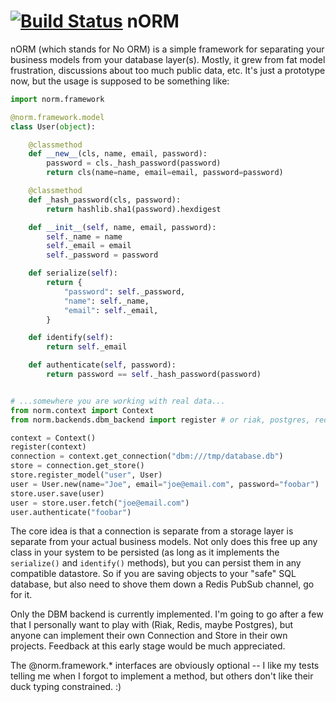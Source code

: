 [![Build Status](https://travis-ci.org/joshmarshall/norm.png?branch=master)](https://travis-ci.org/joshmarshall/norm)
nORM
====

nORM (which stands for No ORM) is a simple framework for separating your business
models from your database layer(s). Mostly, it grew from fat model frustration,
discussions about too much public data, etc. It's just a prototype
now, but the usage is supposed to be something like:

```python
import norm.framework

@norm.framework.model
class User(object):

    @classmethod
    def __new__(cls, name, email, password):
        password = cls._hash_password(password)
        return cls(name=name, email=email, password=password)

    @classmethod
    def _hash_password(cls, password):
        return hashlib.sha1(password).hexdigest

    def __init__(self, name, email, password):
        self._name = name
        self._email = email
        self._password = password

    def serialize(self):
        return {
            "password": self._password,
            "name": self._name,
            "email": self._email,
        }

    def identify(self):
        return self._email

    def authenticate(self, password):
        return password == self._hash_password(password)


# ...somewhere you are working with real data...
from norm.context import Context
from norm.backends.dbm_backend import register # or riak, postgres, redis, etc.

context = Context()
register(context)
connection = context.get_connection("dbm:///tmp/database.db")
store = connection.get_store()
store.register_model("user", User)
user = User.new(name="Joe", email="joe@email.com", password="foobar")
store.user.save(user)
user = store.user.fetch("joe@email.com")
user.authenticate("foobar")
```

The core idea is that a connection is separate from a storage layer is separate
from your actual business models. Not only does this free up any class in your
system to be persisted (as long as it implements the `serialize()` and `identify()`
methods), but you can persist them in any compatible datastore. So if you are
saving objects to your "safe" SQL database, but also need to shove them down
a Redis PubSub channel, go for it.

Only the DBM backend is currently implemented. I'm going to go after a few that
I personally want to play with (Riak, Redis, maybe Postgres), but anyone can
implement their own Connection and Store in their own projects. Feedback at this
early stage would be much appreciated.

The @norm.framework.* interfaces are obviously optional -- I like my tests telling
me when I forgot to implement a method, but others don't like their duck typing
constrained. :)

